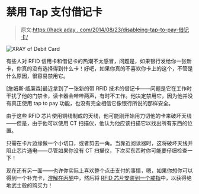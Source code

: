 # 禁用 Tap 支付借记卡

> 原文:[https://hack aday . com/2014/08/23/disableing-tap-to-pay-借记卡/](https://hackaday.com/2014/08/23/disabling-tap-to-pay-debit-cards/)

![XRAY of Debit Card](../Images/585c955c280979de60d0b9732cdc32f4.png)

有些人对 RFID 信用卡和借记卡的热潮不太感冒，问题是，如果银行发给你一张新卡，你真的没有选择得到什么卡！好吧，如果你真的不喜欢你卡上的这个，不管是什么原因，很容易禁用它。

[詹姆斯·威廉森]最近拿到了一张新的带 RFID 技术的借记卡——问题是它在工作时干扰了他的门禁卡，读卡器会哔哔两声，有时不工作。他决定禁用它，因为他并没有真正使用 tap to pay 功能，也没有完全相信它像银行所说的那样安全。

由于这些 RFID 芯片使用铜线制成的天线，他可能刚开始用刀切他的卡来破坏天线——但是，由于他可以使用 CT 扫描仪，他认为他应该扫描它以找出所有东西的位置。

只需在卡片边缘做一个小切口，或者剪去一角。当靠近阅读器时，这将破坏天线并阻止芯片通电——尽管如果你没有 CT 扫描仪，下次买东西时你可能要仔细检查一下！

现在还有另一面——也许你实际上喜欢整个点击支付的事情，嗯，如果你想你可以得到一个补充卡，[溶解在丙酮](http://hackaday.com/2012/07/17/store-your-rfid-transit-card-inside-your-cellphone/)中，然后将 [RFID 芯片安装到一个戒指](http://hackaday.com/2014/03/16/stuffing-an-rfid-card-into-a-finger-ring/)中，以获得绝地武士般的购买力！